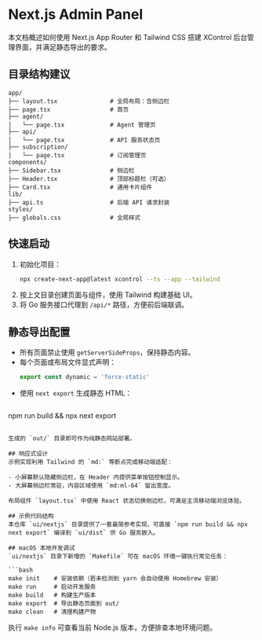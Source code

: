 # Next.js Admin Panel

本文档概述如何使用 Next.js App Router 和 Tailwind CSS 搭建 XControl 后台管理界面，并满足静态导出的要求。

## 目录结构建议

```text
app/
├── layout.tsx               # 全局布局：含侧边栏
├── page.tsx                 # 首页
├── agent/
│   └── page.tsx             # Agent 管理页
├── api/
│   └── page.tsx             # API 服务状态页
├── subscription/
│   └── page.tsx             # 订阅管理页
components/
├── Sidebar.tsx              # 侧边栏
├── Header.tsx               # 顶部标题栏（可选）
├── Card.tsx                 # 通用卡片组件
lib/
├── api.ts                   # 后端 API 请求封装
styles/
├── globals.css              # 全局样式
```

## 快速启动
1. 初始化项目：
   ```bash
   npx create-next-app@latest xcontrol --ts --app --tailwind
   ```
2. 按上文目录创建页面与组件，使用 Tailwind 构建基础 UI。
3. 将 Go 服务接口代理到 `/api/*` 路径，方便前后端联调。

## 静态导出配置
- 所有页面禁止使用 `getServerSideProps`，保持静态内容。
- 每个页面或布局文件显式声明：
  ```ts
  export const dynamic = 'force-static'
  ```
- 使用 `next export` 生成静态 HTML：
  ```bash
 npm run build && npx next export
  ```

生成的 `out/` 目录即可作为纯静态网站部署。

## 响应式设计
示例实现利用 Tailwind 的 `md:` 等断点完成移动端适配：

- 小屏幕默认隐藏侧边栏，在 Header 内提供菜单按钮控制显示。
- 大屏幕侧边栏常驻，内容区域使用 `md:ml-64` 留出宽度。

布局组件 `layout.tsx` 中使用 React 状态切换侧边栏，可满足主流移动端浏览体验。

## 示例代码结构
本仓库 `ui/nextjs` 目录提供了一套最简参考实现，可直接 `npm run build && npx next export` 编译到 `ui/dist` 供 Go 服务嵌入。

## macOS 本地开发调试
`ui/nextjs` 目录下新增的 `Makefile` 可在 macOS 环境一键执行常见任务：

```bash
make init    # 安装依赖（若未检测到 yarn 会自动使用 Homebrew 安装）
make run     # 启动开发服务
make build   # 构建生产版本
make export  # 导出静态页面到 out/
make clean   # 清理构建产物
```

执行 `make info` 可查看当前 Node.js 版本，方便排查本地环境问题。

